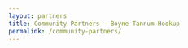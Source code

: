 ```yaml
---
layout: partners
title: Community Partners – Boyne Tannum Hookup
permalink: /community-partners/
---
```

